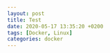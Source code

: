 ```yaml
---
layout: post
title: Test
date: 2020-05-17 13:35:20 +0200
tags: [Docker, Linux]
categories: docker
---
```


